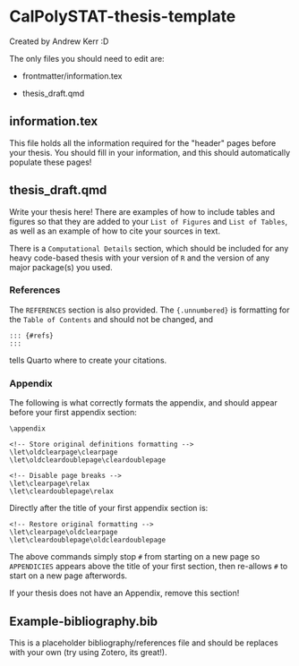 # CalPolySTAT-thesis-template

Created by Andrew Kerr :D

The only files you should need to edit are:

-   frontmatter/information.tex

-   thesis_draft.qmd

## information.tex

This file holds all the information required for the "header" pages
before your thesis. You should fill in your information, and this should
automatically populate these pages!

## thesis_draft.qmd

Write your thesis here! There are examples of how to include tables and
figures so that they are added to your `List of Figures` and `List of Tables`, 
as well as an example of how to cite your sources in text.

There is a `Computational Details` section, which should be included for
any heavy code-based thesis with your version of `R` and the version of
any major package(s) you used.

### References

The `REFERENCES` section is also provided. The `{.unnumbered}` is formatting
for the `Table of Contents` and should not be changed, and

```         
::: {#refs}
:::
```

tells Quarto where to create your citations.

### Appendix

The following is what correctly formats the appendix, and should appear
before your first appendix section:

```         
\appendix

<!-- Store original definitions formatting -->
\let\oldclearpage\clearpage
\let\oldcleardoublepage\cleardoublepage

<!-- Disable page breaks -->
\let\clearpage\relax
\let\cleardoublepage\relax
```

Directly after the title of your first appendix section is:

```         
<!-- Restore original formatting -->
\let\clearpage\oldclearpage
\let\cleardoublepage\oldcleardoublepage
```

The above commands simply stop `#` from starting on a new page so
`APPENDICIES` appears above the title of your first section, then
re-allows `#` to start on a new page afterwords.

If your thesis does not have an Appendix, remove this section!

## Example-bibliography.bib

This is a placeholder bibliography/references file and should be replaces with 
your own (try using Zotero, its great!).